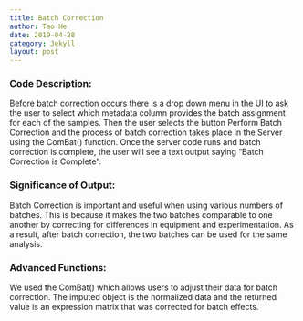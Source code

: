 ```yaml
---
title: Batch Correction
author: Tao He
date: 2019-04-28
category: Jekyll
layout: post
---
```


### Code Description: 
Before batch correction occurs there is a drop down menu in the UI to ask the user to select which metadata column provides the batch assignment for each of the samples. Then the user selects the button Perform Batch Correction and the process of batch correction takes place in the Server using the ComBat() function. Once the server code runs and batch correction is complete, the user will see a text output saying “Batch Correction is Complete”. 

### Significance of Output: 
Batch Correction is important and useful when using various numbers of batches. This is because it makes the two batches comparable to one another by correcting for differences in equipment and experimentation. As a result, after batch correction, the two batches can be used for the same analysis. 

### Advanced Functions: 
We used the ComBat() which allows users to adjust their data for batch correction. The imputed object is the normalized data and the returned value is an expression matrix that was corrected for batch effects. 
